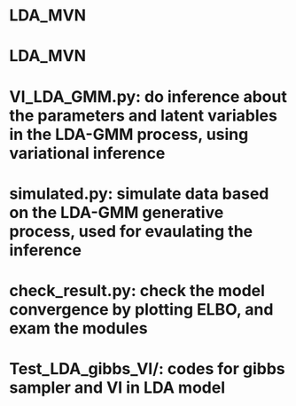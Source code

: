 # LDA_MVN
# LDA_MVN

# VI_LDA_GMM.py:  do inference about the parameters and latent variables in the LDA-GMM process, using variational inference
# simulated.py: simulate data based on the LDA-GMM generative process, used for evaulating the inference
# check_result.py: check the model convergence by plotting ELBO, and exam the modules 
# Test_LDA_gibbs_VI/: codes for gibbs sampler and VI in LDA model
